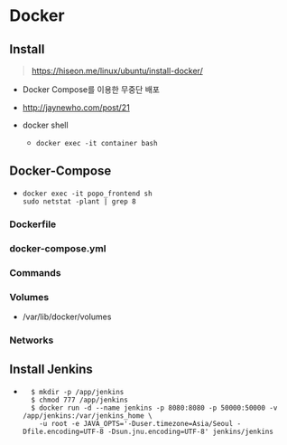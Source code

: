 # Docker

## Install

> https://hiseon.me/linux/ubuntu/install-docker/

* Docker Compose를 이용한 무중단 배포

* http://jaynewho.com/post/21
  
* docker shell

  * ```shell
    docker exec -it container bash
    ```



## Docker-Compose

* ```shell
  docker exec -it popo_frontend sh
  sudo netstat -plant | grep 8
  ```

### Dockerfile

### docker-compose.yml

### Commands

### Volumes

* /var/lib/docker/volumes

### Networks



## Install Jenkins

* ```shell
    $ mkdir -p /app/jenkins
    $ chmod 777 /app/jenkins
    $ docker run -d --name jenkins -p 8080:8080 -p 50000:50000 -v /app/jenkins:/var/jenkins_home \
      -u root -e JAVA_OPTS='-Duser.timezone=Asia/Seoul -Dfile.encoding=UTF-8 -Dsun.jnu.encoding=UTF-8' jenkins/jenkins
    ```

